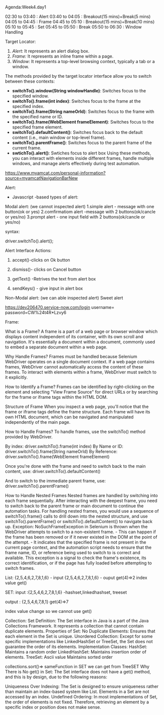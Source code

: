  Agenda:Week4.day1 

02:30 to 03:40  :  Alert 
03:40 to 04:05  :  Breakout(15 mins)+Break(5 mins)
04:05 to 04:45  :  Frame 
04:45 to 05:10  :  Breakout(15 mins)+Break(10 mins)
05:10 to 05:45  :  Set
05:45 to 05:50  :  Break
05:50 to 06:30  :  Window Handling 







Target Locator:

1. *Alert:* It represents an alert dialog box.
2. *Frame:* It represents an inline frame within a page.
3. *Window:* It represents a top-level browsing context, typically a tab or a window.









The methods provided by the target locator interface allow you to switch between these contexts:

- **switchTo().window(String windowHandle)**: Switches focus to the specified window.
- **switchTo().frame(int index)**: Switches focus to the frame at the specified index.
- **switchTo().frame(String nameOrId)**: Switches focus to the frame with the specified name or ID.
- **switchTo().frame(WebElement frameElement)**: Switches focus to the specified frame element.
- **switchTo().defaultContent()**: Switches focus back to the default content (i.e., main window or top-level frame).
- **switchTo().parentFrame()**: Switches focus to the parent frame of the current frame.
- **swtichTo().alert()**: Swtiches focus to alert box
Using these methods, you can interact with elements inside different frames, handle multiple windows, and manage alerts effectively during test automation.



https://www.myamcat.com/personal-information?source=myamcatNavigationBarNew



Alert:
* Javascript -based
types of alert:

Modal alert:
(we cannot inspected alert)
1.simple alert - message with one button(ok or yes)
2.comfirmatiom alert -message with 2 buttons(ok/cancle or yes/no)
3.prompt alert - one input field with 2 buttons(ok/cancle or yes/no)









syntax:

driver.switchTo().alert();

Alert Interface Actions:

1. accept()-clicks on Ok button

2. dismiss()- clicks on Cancel button

3. getText() -Retrives the text from alert box

4. sendKeys() - give input in alert box 

Non-Modal alert:
(we can able inspected alert)
Sweet alert





https://dev206470.service-now.com/login
username= 
password=CW%24t4R*Lzvy6


Frame:



What is a Frame?
A frame is a part of a web page or browser window which displays content independent of its container, 
with its own scroll and navigation.
It's essentially a document within a document, commonly used to embed a separate document within a web page.


Why Handle Frames?
Frames must be handled because Selenium WebDriver operates on a single document context.
If a web page contains frames, WebDriver cannot automatically access the content of these frames.
To interact with elements within a frame, WebDriver must switch to it explicitly.

How to Identify a Frame?
Frames can be identified by right-clicking on the element and selecting "View Frame Source" for 
direct URLs or by searching for the frame or iframe tags within the HTML DOM.

Structure of Frame
When you inspect a web page, you'll notice that the frame or iframe tags define the frame structure.
 Each frame will have its own HTML document, which can be navigated and manipulated independently 
 of the main page.

How to Handle Frames?
To handle frames, use the switchTo() method provided by WebDriver.

By index: driver.switchTo().frame(int index)
By Name or ID: driver.switchTo().frame(String nameOrId)
By Reference: driver.switchTo().frame(WebElement frameElement)



Once you're done with the frame and need to switch back to the main content, use:
driver.switchTo().defaultContent()


And to switch to the immediate parent frame, use:
driver.switchTo().parentFrame()




How to Handle Nested Frames
Nested frames are handled by switching into each frame sequentially. After interacting with the deepest frame, you need to switch back to the parent frame or main document to continue the automation tasks.
For handling nested frames, you would use a sequence of switchTo().frame() calls to drill down into the nested structure, and use switchTo().parentFrame() or switchTo().defaultContent() to navigate back up.
Exception:
NoSuchFrameException in Selenium is thrown when the WebDriver attempts to switch to a non-existent frame. - This can happen if the frame has been removed or if it never existed in the DOM at the point of the attempt. - It indicates that the specified frame is not present in the current page context, and the automation script needs to ensure that the frame name, ID, or reference being used to switch to is correct and available.
This exception is a signal to check the frame's existence, its correct identification, or if the page has fully loaded before attempting to switch frames.


List:
{2,5,4,6,2,7,8,1,6} - input
{2,5,4,6,2,7,8,1,6} - ouput
get(4)=>2
index value get()

SET:
input :{2,5,4,6,2,7,8,1,6} -hashset,linkedhashset, treeset

output : {2,5,4,6,7,8,1} 
get(4)=>7

index value change so we cannot use get()


Collection: Set
Definition:
The Set interface in Java is a part of the Java Collections Framework.
It represents a collection that cannot contain duplicate elements.
Properties of Set:
No Duplicate Elements: Ensures that each element in the Set is unique.
Unordered Collection: Except for some specific implementations like LinkedHashSet or TreeSet, the Set does not guarantee the order of its elements.
Implementation Classes:
HashSet:
Maintains a random order
LinkedHashSet:
Maintains insertion order of elements.
TreeSet:
Ascii value
Maintains sorted order


collections.sort()=> sameFunction in SET we can get from TreeSET
Why There is No get() in Set:
The Set interface does not have a get() method, and this is by design, due to the following reasons:

Uniqueness Over Indexing: The Set is designed to ensure uniqueness rather than maintain an index-based system like List. Elements in a Set are not accessed by an index.
Undefined Ordering: In most implementations of Set, the order of elements is not fixed. Therefore, retrieving an element by a specific index or position does not make sense.
